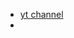 - [yt channel](https://www.youtube.com/watch?v=WsEUoO6XE1k&list=PL4gu8xQu0_5I_Aghe6d3vhcjzddlMDEHp&index=2)
- 
